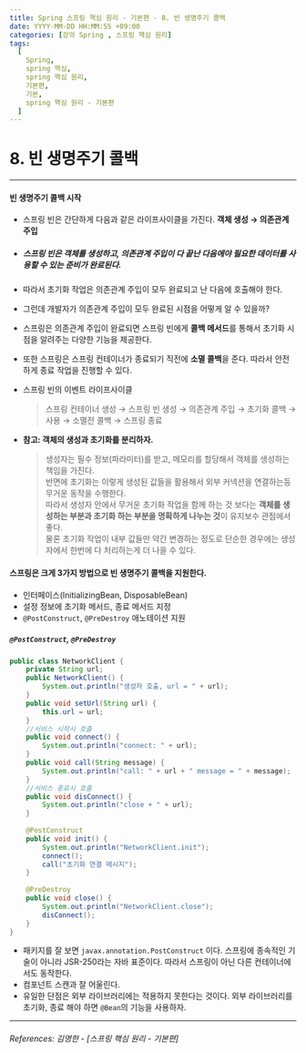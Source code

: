 ```yaml
---
title: Spring 스프링 핵심 원리 - 기본편 - 8. 빈 생명주기 콜백
date: YYYY-MM-DD HH:MM:SS +09:00
categories: [강의 Spring , 스프링 핵심 원리]
tags:
  [
    Spring,
    spring 핵심,
    spring 핵심 원리,
    기본편,
    기본,
    spring 핵심 원리 - 기본편
  ]
---
```


# 8. 빈 생명주기 콜백

----
#### 빈 생명주기 콜백 시작
* 스프링 빈은 간단하게 다음과 같은 라이프사이클을 가진다. 
**객체 생성 &rarr; 의존관계 주입**
*  ##### **스프링 빈은 객체를 생성하고, 의존관계 주입이 다 끝난 다음에야 필요한 데이터를 사용할 수 있는 준비가 완료**된다. 
*  따라서 초기화 작업은 의존관계 주입이 모두 완료되고 난 다음에 호출해야 한다. 
*  그런데 개발자가 의존관계 주입이 모두 완료된 시점을 어떻게 알 수 있을까? 
*  스프링은 의존관계 주입이 완료되면 스프링 빈에게 **콜백 메서드**를 통해서 초기화 시점을 알려주는 다양한 기능을 제공한다. 
*  또한 스프링은 스프링 컨테이너가 종료되기 직전에 **소멸 콜백**을 준다. 따라서 안전하게 종료 작업을 진행할 수 있다.
* 스프링 빈의 이벤트 라이프사이클
  > 스프링 컨테이너 생성 &rarr; 스프링 빈 생성 &rarr; 의존관계 주입 &rarr; 초기화 콜백 &rarr; 사용 &rarr; 소멸전 콜백 &rarr; 스프링 종료


* **참고: 객체의 생성과 초기화를 분리하자.**
    > 생성자는 필수 정보(파라미터)를 받고, 메모리를 할당해서 객체를 생성하는 책임을 가진다.   
     반면에 초기화는 이렇게 생성된 값들을 활용해서 외부 커넥션을 연결하는등 무거운 동작을 수행한다.   
    > 따라서 생성자 안에서 무거운 초기화 작업을 함께 하는 것 보다는 **객체를 생성하는 부분과 초기화 하는 부분을 명확하게 나누는 것**이 유지보수 관점에서 좋다.   
     물론 초기화 작업이 내부 값들만 약간 변경하는 정도로 단순한 경우에는 생성자에서 한번에 다 처리하는게 더 나을 수 있다.

#### 스프링은 크게 3가지 방법으로 빈 생명주기 콜백을 지원한다.
* 인터페이스(InitializingBean, DisposableBean)
* 설정 정보에 초기화 메서드, 종료 메서드 지정
* `@PostConstruct`, `@PreDestroy` 애노테이션 지원

##### `@PostConstruct`, `@PreDestroy` 
```java
public class NetworkClient {
    private String url;
    public NetworkClient() {
        System.out.println("생성자 호출, url = " + url);
    }
    public void setUrl(String url) {
        this.url = url;
    }
    //서비스 시작시 호출
    public void connect() {
        System.out.println("connect: " + url);
    }
    public void call(String message) {
        System.out.println("call: " + url + " message = " + message);
    }
    //서비스 종료시 호출
    public void disConnect() {
        System.out.println("close + " + url);
    }
    
    @PostConstruct
    public void init() {
        System.out.println("NetworkClient.init");
        connect();
        call("초기화 연결 메시지");
    }
    
    @PreDestroy
    public void close() {
        System.out.println("NetworkClient.close");
        disConnect();
    }
}
```
* 패키지를 잘 보면 `javax.annotation.PostConstruct` 이다. 스프링에 종속적인 기술이 아니라 JSR-250라는 자바 표준이다. 따라서 스프링이 아닌 다른 컨테이너에서도 동작한다.
* 컴포넌트 스캔과 잘 어울린다.
* 유일한 단점은 외부 라이브러리에는 적용하지 못한다는 것이다. 외부 라이브러리를 초기화, 종료 해야 하면 `@Bean`의 기능을 사용하자.




----  

###### References: 김영한 - [스프링 핵심 원리 - 기본편]
